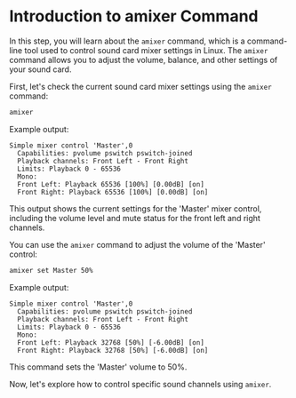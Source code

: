 # Introduction to amixer Command

In this step, you will learn about the `amixer` command, which is a command-line tool used to control sound card mixer settings in Linux. The `amixer` command allows you to adjust the volume, balance, and other settings of your sound card.

First, let's check the current sound card mixer settings using the `amixer` command:

```bash
amixer
```

Example output:

```
Simple mixer control 'Master',0
  Capabilities: pvolume pswitch pswitch-joined
  Playback channels: Front Left - Front Right
  Limits: Playback 0 - 65536
  Mono:
  Front Left: Playback 65536 [100%] [0.00dB] [on]
  Front Right: Playback 65536 [100%] [0.00dB] [on]
```

This output shows the current settings for the 'Master' mixer control, including the volume level and mute status for the front left and right channels.

You can use the `amixer` command to adjust the volume of the 'Master' control:

```bash
amixer set Master 50%
```

Example output:

```
Simple mixer control 'Master',0
  Capabilities: pvolume pswitch pswitch-joined
  Playback channels: Front Left - Front Right
  Limits: Playback 0 - 65536
  Mono:
  Front Left: Playback 32768 [50%] [-6.00dB] [on]
  Front Right: Playback 32768 [50%] [-6.00dB] [on]
```

This command sets the 'Master' volume to 50%.

Now, let's explore how to control specific sound channels using `amixer`.
